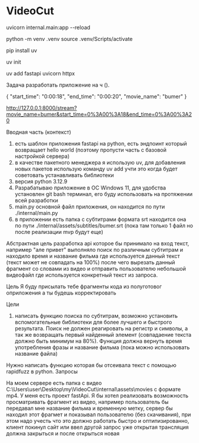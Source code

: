 # VideoCut

uvicorn internal.main:app --reload

python -m venv .venv
source .venv/Scripts/activate

pip install uv

uv init

uv add fastapi uvicorn httpx


Задача разработать приложение на ч (). 

{
    "start_time": "0:00:18",
    "end_time": "0:00:20",
    "movie_name": "bumer"
}

http://127.0.0.1:8000/stream?movie_name=bumer&start_time=0%3A00%3A18&end_time=0%3A00%3A20

Вводная часть (контекст)
1) есть шаблон приложения fastapi на python, есть эндпоинт который возвращает hello world (поэтому пропусти часть с базовой настройкой сервера)
2) в качестве пакетного менеджера я использую uv, для добавления новых пакетов использую команду uv add учти это когда будет советовать устанавливать библиотеки
3) версия python 3.12.9
4) Разрабатываю приложение в ОС Windows 11, для удобства установлен git bash терминал, его буду использовать на протяжении всей разработки
5) main.py основной файл приложения, он находится по пути ./internal/main.py 
6) в приложении есть папка с субтитрами формата srt находится она по пути ./internal/assets/subtitles/bumer.srt (пока там только 1 файл но после реализации mvp будут еще)

Абстрактная цель
разработка api которое бы принимало на вход текст, например "але привет" выполняло поиск по различным субтитрам и находило время и название фильма где используется данный текст (текст может не совпадать на 100%) после чего вырезать данный фрагмент со словами из видео и отправить пользователю небольшой видеофайл где используется конкретный текст из запроса.

Цель
Я буду присылать тебе фрагменты кода из полуготовог оприложения а ты будешь корректировать

Цели
1) написать функцию поиска по субтитрам, возможно установить вспомогательные библиотеки для более лучшего и быстрого результата. Поиск не должен реагировать на регистр и символы, а так же возвращать первый найденный элемент (совпадаение текста должно быть минимум на 80%). Функция должна вернуть время употребления фразы и название фильма (пока можно использовать название файла)

Нужно написать функцию которая бы отсеивала текст с помощью rapidfuzz в python. Запросы 

На моем сервере есть папка с видео C:\Users\user\Desktop\my\VideoCut\internal\assets\movies с формате mp4. У меня есть проект fastApi. Я бы хотел реализовать возможность просматривать фрагмент из видео, например пользователь бы передавал мне название фильма и временную метку, сервер бы находил этот фрагмет и показывал пользователю (без скачивания), при этом надо учесть что это должно работать быстро и оптипизированно, клиент покинул сайт или ввел другой запрос уже открытая трансляция должна закрыться и после открыться новая



